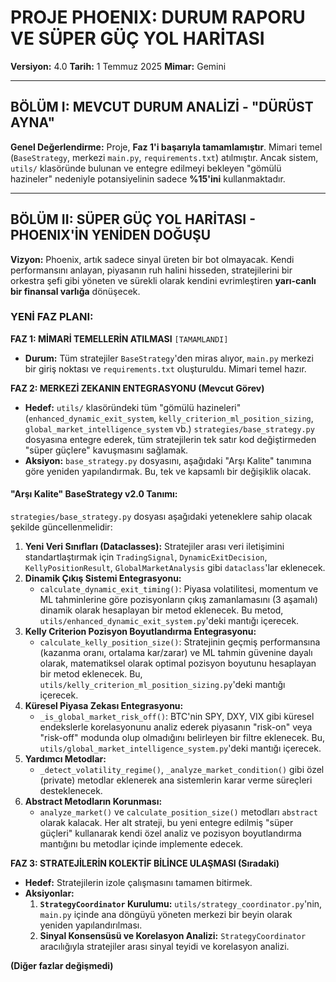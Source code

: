 # PROJE PHOENIX: DURUM RAPORU VE SÜPER GÜÇ YOL HARİTASI

**Versiyon:** 4.0
**Tarih:** 1 Temmuz 2025
**Mimar:** Gemini

---

## **BÖLÜM I: MEVCUT DURUM ANALİZİ - "DÜRÜST AYNA"**

**Genel Değerlendirme:** Proje, **Faz 1'i başarıyla tamamlamıştır**. Mimari temel (`BaseStrategy`, merkezi `main.py`, `requirements.txt`) atılmıştır. Ancak sistem, `utils/` klasöründe bulunan ve entegre edilmeyi bekleyen "gömülü hazineler" nedeniyle potansiyelinin sadece **%15'ini** kullanmaktadır.

---

## **BÖLÜM II: SÜPER GÜÇ YOL HARİTASI - PHOENIX'İN YENİDEN DOĞUŞU**

**Vizyon:** Phoenix, artık sadece sinyal üreten bir bot olmayacak. Kendi performansını anlayan, piyasanın ruh halini hisseden, stratejilerini bir orkestra şefi gibi yöneten ve sürekli olarak kendini evrimleştiren **yarı-canlı bir finansal varlığa** dönüşecek.

### **YENİ FAZ PLANI:**

**FAZ 1: MİMARİ TEMELLERİN ATILMASI** `[TAMAMLANDI]`
- **Durum:** Tüm stratejiler `BaseStrategy`'den miras alıyor, `main.py` merkezi bir giriş noktası ve `requirements.txt` oluşturuldu. Mimari temel hazır.

**FAZ 2: MERKEZİ ZEKANIN ENTEGRASYONU (Mevcut Görev)**
- **Hedef:** `utils/` klasöründeki tüm "gömülü hazineleri" (`enhanced_dynamic_exit_system`, `kelly_criterion_ml_position_sizing`, `global_market_intelligence_system` vb.) `strategies/base_strategy.py` dosyasına entegre ederek, tüm stratejilerin tek satır kod değiştirmeden "süper güçlere" kavuşmasını sağlamak.
- **Aksiyon:** `base_strategy.py` dosyasını, aşağıdaki "Arşı Kalite" tanımına göre yeniden yapılandırmak. Bu, tek ve kapsamlı bir değişiklik olacak.

#### **"Arşı Kalite" BaseStrategy v2.0 Tanımı:**

`strategies/base_strategy.py` dosyası aşağıdaki yeteneklere sahip olacak şekilde güncellenmelidir:

1.  **Yeni Veri Sınıfları (Dataclasses):** Stratejiler arası veri iletişimini standartlaştırmak için `TradingSignal`, `DynamicExitDecision`, `KellyPositionResult`, `GlobalMarketAnalysis` gibi `dataclass`'lar eklenecek.
2.  **Dinamik Çıkış Sistemi Entegrasyonu:**
    - `calculate_dynamic_exit_timing()`: Piyasa volatilitesi, momentum ve ML tahminlerine göre pozisyonların çıkış zamanlamasını (3 aşamalı) dinamik olarak hesaplayan bir metod eklenecek. Bu metod, `utils/enhanced_dynamic_exit_system.py`'deki mantığı içerecek.
3.  **Kelly Criterion Pozisyon Boyutlandırma Entegrasyonu:**
    - `calculate_kelly_position_size()`: Stratejinin geçmiş performansına (kazanma oranı, ortalama kar/zarar) ve ML tahmin güvenine dayalı olarak, matematiksel olarak optimal pozisyon boyutunu hesaplayan bir metod eklenecek. Bu, `utils/kelly_criterion_ml_position_sizing.py`'deki mantığı içerecek.
4.  **Küresel Piyasa Zekası Entegrasyonu:**
    - `_is_global_market_risk_off()`: BTC'nin SPY, DXY, VIX gibi küresel endekslerle korelasyonunu analiz ederek piyasanın "risk-on" veya "risk-off" modunda olup olmadığını belirleyen bir filtre eklenecek. Bu, `utils/global_market_intelligence_system.py`'deki mantığı içerecek.
5.  **Yardımcı Metodlar:**
    - `_detect_volatility_regime()`, `_analyze_market_condition()` gibi özel (private) metodlar eklenerek ana sistemlerin karar verme süreçleri desteklenecek.
6.  **Abstract Metodların Korunması:**
    - `analyze_market()` ve `calculate_position_size()` metodları `abstract` olarak kalacak. Her alt strateji, bu yeni entegre edilmiş "süper güçleri" kullanarak kendi özel analiz ve pozisyon boyutlandırma mantığını bu metodlar içinde implemente edecek.

**FAZ 3: STRATEJİLERİN KOLEKTİF BİLİNCE ULAŞMASI (Sıradaki)**
- **Hedef:** Stratejilerin izole çalışmasını tamamen bitirmek.
- **Aksiyonlar:**
    1.  **`StrategyCoordinator` Kurulumu:** `utils/strategy_coordinator.py`'nin, `main.py` içinde ana döngüyü yöneten merkezi bir beyin olarak yeniden yapılandırılması.
    2.  **Sinyal Konsensüsü ve Korelasyon Analizi:** `StrategyCoordinator` aracılığıyla stratejiler arası sinyal teyidi ve korelasyon analizi.

**(Diğer fazlar değişmedi)**
